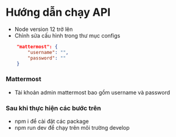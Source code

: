 # Hướng dẫn chạy API

- Node version 12 trở lên
- Chỉnh sửa cấu hình trong thư mục configs

```JSON
    "mattermost": {
        "username": "",
        "password": ""
    }
```

### Mattermost

- Tài khoản admin mattermost bao gồm username và password

### Sau khi thực hiện các bước trên

- npm i để cài đặt các package
- npm run dev để chạy trên môi trường develop
